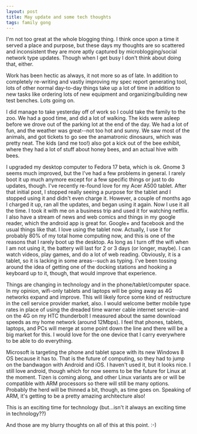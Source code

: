 ```yaml
---
layout: post
title: May update and some tech thoughts
tags: family gong
---
```




I'm not too great at the whole blogging thing. I think once upon a time it served a place and purpose, but these days my thoughts are so scattered and inconsistent they are more aptly captured by microblogging/social network type updates. Though when I get busy I don't think about doing that, either.

Work has been hectic as always, it not more so as of late. In addition to completely re-writing and vastly improving my spec report generating tool, lots of other normal day-to-day things take up a lot of time in addition to new tasks like ordering lots of new equipment and organizing/building new test benches. Lots going on.

I did manage to take yesterday off of work so I could take the family to the zoo. We had a good time, and did a lot of walking. The kids were asleep before we drove out of the parking lot at the end of the day. We had a lot of fun, and the weather was great--not too hot and sunny. We saw most of the animals, and got tickets to go see the anamatronic dinosaurs, which was pretty neat. The kids (and me too!) also got a kick out of the bee exhibit, where they had a lot of stuff about honey bees, and an actual hive with bees.

I upgraded my desktop computer to Fedora 17 beta, which is ok. Gnome 3 seems much improved, but the I've had a few problems in general. I rarely boot it up much anymore except for a few specific things or just to do updates, though. I've recently re-found love for my Acer A500 tablet. After that initial post, I stopped really seeing a purpose for the tablet and I stopped using it and didn't even charge it. However, a couple of months ago I charged it up, ran all the updates, and began using it again. Now I use it all the time. I took it with me on a business trip and used it for watching netflix. I also have a stream of news and web comics and things in my google reader, which the android app is great for. Google+ and facebook and the usual things like that. I love using the tablet now. Actually, I use it for probably 80% of my total home computing now, and this is one of the reasons that I rarely boot up the desktop. As long as I turn off the wifi when I am not using it, the battery will last for 2 or 3 days (or longer, maybe). I can watch videos, play games, and do a lot of web reading. Obviously, it is a tablet, so it is lacking in some areas--such as typing. I've been tossing around the idea of getting one of the docking stations and hooking a keyboard up to it, though, that would improve that experience.

Things are changing in technology and in the phone/tablet/computer space. In my opinion, wifi-only tablets and laptops will be going away as 4G networks expand and improve. This will likely force some kind of restructure in the cell service provider market, also. I would welcome better mobile type rates in place of using the dreaded time warner cable internet servcie--and on the 4G on my HTC thunderbolt I measured about the same download speeds as my home network (around 12Mbps). I feel that phones, tablets, laptops, and PCs will merge at some point down the line and there will be a big market for this. I would love for the one device that I carry everywhere to be able to do everything.

Microsoft is targeting the phone and tablet space with its new Windows 8 OS because it has to. That is the future of computing, so they had to jump on the bandwagon with Android and iOS. I haven't used it, but it looks nice. I still love android, though which for now seems to be the future for Linux at the moment. Tizen is coming along, and other Linux variants are or will be compatible with ARM processors so there will still be many options. Probably the herd will be thinned a bit, though, as time goes on.
Speaking of ARM, it's getting to be a pretty amazing architecture also!

This is an exciting time for technology (but...isn't it always an exciting time in technology??)

And those are my blurry thoughts on all of this at this point. :-)

